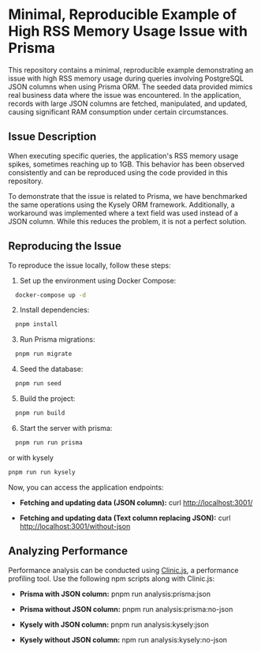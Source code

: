 # Minimal, Reproducible Example of High RSS Memory Usage Issue with Prisma

This repository contains a minimal, reproducible example demonstrating an issue with high RSS memory usage during queries involving PostgreSQL JSON columns when using Prisma ORM. The seeded data provided mimics real business data where the issue was encountered. In the application, records with large JSON columns are fetched, manipulated, and updated, causing significant RAM consumption under certain circumstances.

## Issue Description

When executing specific queries, the application's RSS memory usage spikes, sometimes reaching up to 1GB. This behavior has been observed consistently and can be reproduced using the code provided in this repository.

To demonstrate that the issue is related to Prisma, we have benchmarked the same operations using the Kysely ORM framework. Additionally, a workaround was implemented where a text field was used instead of a JSON column. While this reduces the problem, it is not a perfect solution.

## Reproducing the Issue

To reproduce the issue locally, follow these steps:

1. Set up the environment using Docker Compose:
```bash
  docker-compose up -d
```

2. Install dependencies:
```bash
  pnpm install
```

3. Run Prisma migrations:
```bash
  pnpm run migrate
```

4. Seed the database:
```bash
  pnpm run seed
```

5. Build the project:
```bash
  pnpm run build
```

6. Start the server with prisma:
```bash
  pnpm run run prisma
```
or with kysely
```bash
pnpm run run kysely
```

Now, you can access the application endpoints:

- **Fetching and updating data (JSON column):**
  curl [http://localhost:3001/](http://localhost:3001/)

- **Fetching and updating data (Text column replacing JSON):**
  curl [http://localhost:3001/without-json](http://localhost:3001/without-json)


## Analyzing Performance

Performance analysis can be conducted using [Clinic.js](https://clinicjs.org/doctor/), a performance profiling tool. Use the following npm scripts along with Clinic.js:

- **Prisma with JSON column:**
  pnpm run analysis:prisma:json

- **Prisma without JSON column:**
  pnpm run analysis:prisma:no-json

- **Kysely with JSON column:**
  pnpm run analysis:kysely:json

- **Kysely without JSON column:**
  npm run analysis:kysely:no-json
